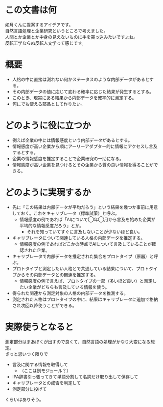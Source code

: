 # この文書は何

如月くんに提案するアイデアです。  
自然言語処理と企業研究というところで考えました。  
人間とか企業とか中身の見えないものに手を突っ込みたいですよね。  
反転工学ならぬ反転人文学って感じです。

# 概要

- 人格の中に直接は測れない何かステータスのような内部データがあるとする。
- その内部データの値に応じて変わる確率に応じた結果が発生するとする。
- このとき、現実にある結果から内部データを確率的に測定する。
- 何にでも使える部品として作りたい。

# どのように役に立つか

- 例えば企業の中には情報感度という内部データがあるとする。
- 情報感度が高い企業から順にアーリーアダプター的に情報にアクセスし言及するとする。
- 企業の情報感度を推定することで企業研究の一助になる。
- 情報感度が高い企業を見つけるとその企業から質の良い情報を得ることができる。

# どのように実現するか

- 先に「この結果は内部データが平均だろう」という結果を幾つか事前に用意しておく。これをキャリブレータ（標準試薬）と呼ぶ。
  - 情報感度の例であれば「AIについて◯年◯月から言及を始めた企業が平均的な情報感度だろう」とか。
    - それを知っていてすぐに言及しないことが少ないほど良い。
- キャリブレータについて関連している人格の内部データを推定する。
  - 情報感度の例であればどこかの時点でAIについて言及していることが確認された企業。
- キャリブレータで内部データを推定された集合をプロトタイプ（原器）と呼ぶ。
- プロトタイプと測定したい人格とで共通している結果について、プロトタイプからその内部データとの関連を推定する。
  - 情報感度の例で言えば、プロトタイプの一部（多いほど良い）と測定したい企業がどちらも言及している情報を使う。
- 得られた関連から測定対象の人格の内部データを推測する。
- 測定された人格はプロトタイプの中に、結果はキャリブレータに追加で格納され次回以降使うことができる。

# 実際使うとなると

測定部分はまあぼくが出すので良くて、自然言語の処理がかなり大変になる想定。  
ざっと思いつく限りで

- 言及に関する情報を取得して
  - （ここは別モジュール？）
- IPA辞書引っ張ってきて単語分割して名詞だけ取り出して保存して
- キャリブレータとの成否を判定して
- 測定部分に投げて

くらいはありそう。
